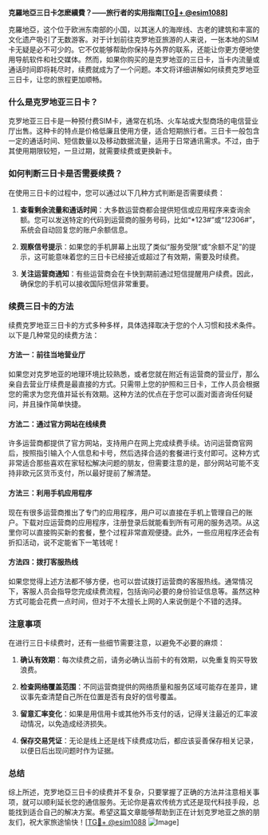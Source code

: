 **克羅地亞三日卡怎麽續費？——旅行者的实用指南[[TG💪+ @esim1088](https://t.me/s/esim1088)]**

克羅地亞，这个位于欧洲东南部的小国，以其迷人的海岸线、古老的建筑和丰富的文化遗产吸引了无数游客。对于计划前往克罗地亚旅游的人来说，一张本地的SIM卡无疑是必不可少的。它不仅能够帮助你保持与外界的联系，还能让你更方便地使用导航软件和社交媒体。然而，如果你购买的是克罗地亚的三日卡，当卡内流量或通话时间即将耗尽时，续费就成为了一个问题。本文将详细讲解如何续费克罗地亚三日卡，让您的旅程更加顺畅。

### 什么是克罗地亚三日卡？

克罗地亚三日卡是一种预付费SIM卡，通常在机场、火车站或大型商场的电信营业厅出售。这种卡的特点是价格低廉且使用方便，适合短期旅行者。三日卡一般包含一定的通话时间、短信数量以及移动数据流量，适用于日常通讯需求。不过，由于其使用期限较短，一旦过期，就需要续费或更换新卡。

### 如何判断三日卡是否需要续费？

在使用三日卡的过程中，您可以通过以下几种方式判断是否需要续费：

1. **查看剩余流量和通话时间**：大多数运营商都会提供短信或应用程序来查询余额。您可以发送特定的代码到运营商的服务号码，比如“*123#”或“*123*06#”，系统会自动回复您的账户余额信息。

2. **观察信号提示**：如果您的手机屏幕上出现了类似“服务受限”或“余额不足”的提示，这可能意味着您的三日卡已经接近或超过了有效期，需要及时续费。

3. **关注运营商通知**：有些运营商会在卡快到期前通过短信提醒用户续费。因此，确保您的手机可以接收国际短信非常重要。

### 续费三日卡的方法

续费克罗地亚三日卡的方式多种多样，具体选择取决于您的个人习惯和技术条件。以下是几种常见的续费方法：

#### 方法一：前往当地营业厅

如果您对克罗地亚的地理环境比较熟悉，或者您就在附近有运营商的营业厅，那么亲自去营业厅续费是最直接的方式。只需带上您的护照和三日卡，工作人员会根据您的需求为您充值并延长有效期。这种方法的优点在于您可以面对面咨询任何疑问，并且操作简单快捷。

#### 方法二：通过官方网站在线续费

许多运营商都提供了官方网站，支持用户在网上完成续费手续。访问运营商官网后，按照指引输入个人信息和卡号，然后选择合适的套餐进行支付即可。这种方式非常适合那些喜欢在家轻松解决问题的朋友，但需要注意的是，部分网站可能不支持非欧元区货币支付，所以最好提前了解清楚。

#### 方法三：利用手机应用程序

现在有很多运营商推出了专门的应用程序，用户可以直接在手机上管理自己的账户。下载对应运营商的应用程序，注册登录后就能看到所有可用的服务选项。从这里你可以直接购买新的套餐，整个过程非常直观便捷。此外，一些应用程序还会有折扣活动，说不定能省下一笔钱呢！

#### 方法四：拨打客服热线

如果您觉得上述方法都不够方便，也可以尝试拨打运营商的客服热线。通常情况下，客服人员会指导您完成续费流程，包括询问必要的身份验证信息等。虽然这种方式可能会花费一点时间，但对于不太擅长上网的人来说倒是个不错的选择。

### 注意事项

在进行三日卡续费时，还有一些细节需要注意，以避免不必要的麻烦：

1. **确认有效期**：每次续费之前，请务必确认当前卡的有效期，以免重复购买导致浪费。

2. **检查网络覆盖范围**：不同运营商提供的网络质量和服务区域可能存在差异，建议事先查清楚自己所在位置是否有良好的信号覆盖。

3. **留意汇率变化**：如果是用信用卡或其他外币支付的话，记得关注最近的汇率波动情况，以免造成经济损失。

4. **保存交易凭证**：无论是线上还是线下续费成功后，都应该妥善保存相关记录，以便日后出现问题时作为证据。

### 总结

综上所述，克罗地亞三日卡的续费并不复杂，只要掌握了正确的方法并注意相关事项，就可以顺利延长您的通信服务。无论你是喜欢传统方式还是现代科技手段，总能找到适合自己的解决方案。希望这篇文章能够帮助到正在计划克罗地亚之旅的朋友们，祝大家旅途愉快！[[TG💪+ @esim1088](https://t.me/s/esim1088) ![Image](https://i.postimg.cc/4NQfJmqS/Snipaste-2025-05-13-00-14-12.png)]